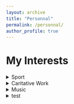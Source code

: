 ```yaml
---
layout: archive
title: "Personnal"
permalink: /personnal/
author_profile: true
---
```

# My Interests

<details>
  <summary>Sport</summary>
   Dear Website Visitors, //
   I hope this message finds you in good spirits. Today, I'm excited to share a glimpse into the active and adventurous side of my life, a realm that has played a significant role in shaping my identity.
   From the early age of 6 until I turned 18, rugby was more than just a sport for me – it was a way of life. The camaraderie, the physicality, and the sheer thrill of the game were constants in my formative years. Beyond the rugby pitch, my love for outdoor sports knows no bounds. Whether it's the rhythmic pounding of my feet against the pavement while running, the adrenaline-fueled excitement of trail running, the serenity of trekking, or the speed and freedom experienced while riding a VTT or road bike – each activity holds a special place in my heart.
   During my high school years, I immersed myself in the sports section, actively participating in volleyball, swimming, and VTT. While these were the mainstays, the sports section also introduced me to a plethora of exciting activities that ranged far and wide. These experiences not only fueled my passion for sports but also fostered a sense of exploration and discovery. 
   In my undergraduate years, I had the privilege of serving as the president of the sports association for the CPES bachelor's degree program. This role allowed me to further contribute to the vibrant sports community within the academic sphere, promoting the values of teamwork, discipline, and the joy of physical activity even though it was during Covid times.
   I extend an invitation to you to join me in exploring the world of sports, whether through shared interests or by discovering something new together. Feel free to delve into this section of my website to gain a deeper understanding of the various facets of my sporting journey.
   If you're inclined, I'd love to hear about your own sporting adventures. Perhaps you could share your favorite activities, memorable moments, or even your go-to outdoor spots.
   Thank you for taking the time to learn a bit more about this aspect of my life. I look forward to the opportunity to connect with you through our shared enthusiasm for sports.
   Sportively,
   Adrien 

</details>

<details>
  <summary>Caritative Work</summary>
  
  ## Trek'Yz - A Charitable Journey for A Chacun son Everest !

  # Trek'Yz - A Charitable Journey Fueled by Passion

  ## About Trek'Yz

  [Trek'Yz Instagram Page](https://www.instagram.com/trekyz/?hl=fr)

  ### Overview

  Trek'Yz is a charitable project that I co-founded alongside my twin, Rémi Berard, and one of my best friends, Tom Lengellé. Born from our shared passion for sports, a deep connection to Auvergne, and the commitment to making a positive impact, Trek'Yz represents a unique fusion of physical endurance and philanthropy.

  ### The Extended Challenge

  Our project took on a new dimension as we set out to cover a remarkable 100 kilometers in just two days. Every kilometer we traversed contributed €10, while each summit conquered added €100 to our fundraising efforts. Against the stunning backdrop of Auvergne, our beloved natal region, this extended challenge aimed to push our physical limits while raising crucial funds for the association "A Chacun son Everest !".

  ### The Epic Journey

  Embarking on this odyssey, we journeyed through the heart of Auvergne, embracing the diverse landscapes that define our region. Whether under the radiant sun or the quiet moon, our team moved with purpose and determination. The extended duration of this challenge allowed us to delve even deeper into the beauty of our surroundings, fostering a profound connection to the cause we were championing.

  ### Purposeful Strides

    Every step of the 100 kilometers symbolized our commitment to making a difference. The funds we raised were directed towards the invaluable work of "A Chacun son Everest !," supporting children and women affected by cancer. The challenge became more than a physical feat; it became a testament to the resilience of the human spirit and the collective power of a community working towards a meaningful cause.


  ### Get Involved

  If you are inspired by our odyssey and wish to contribute or stay updated on our adventures, follow our [Instagram page](https://www.instagram.com/trekyz/?hl=fr).

  Join us in celebrating the indomitable spirit of Trek'Yz - where each kilometer is a testament to our shared commitment to making a positive impact.

  Thank you for your interest and support.

  Best regards,

  Adrien
  
  Co-founder, Trek'Yz

    ---

# Trek'Yz - Connect with Us!

## About Trek'Yz

[Trek'Yz Instagram Page](https://www.instagram.com/trekyz/?hl=fr)

### Meet the Team

- [Tom Lengellé - Facebook](https://m.facebook.com/tom.lengelle/)
- [Rémi Berard - LinkedIn](https://www.linkedin.com/in/remiberard/)

### In the Media

- [La Montagne Article](https://www.lamontagne.fr/yzeure-03400/sports/trois-yzeuriens-realisent-un-defi-sportif-pour-lever-des-dons-pour-l-association-a-chacun-son-everest_13810196/)
 - [A Chacun son Everest Article](https://www.achacunsoneverest.com/articles/5987/3-jeunes-engages-dans-une-randonnee-solidaire-aux-cotes-da-chacun-son-everest)

### Image

![Trek'Yz Team](images/images_trekyz.png)

### Overview

Trek'Yz is more than just a charitable project; it's a journey we've undertaken to make a positive impact. Follow our adventures on [Instagram](https://www.instagram.com/trekyz/?hl=fr) and connect with the team members:

- **Tom Lengellé**: Follow Tom's updates on [Facebook](https://m.facebook.com/tom.lengelle/).
- **Rémi Berard**: Learn more about Rémi's journey on [LinkedIn](https://www.linkedin.com/in/remiberard/).

### In the News

Explore our feature in the local journal, [La Montagne](https://www.lamontagne.fr/yzeure-03400/sports/trois-yzeuriens-realisent-un-defi-sportif-pour-lever-des-dons-pour-l-association-a-chacun-son-everest_13810196/), and read about our mission on [A Chacun son Everest's official page](https://www.achacunsoneverest.com/articles/5987/3-jeunes-engages-dans-une-randonnee-solidaire-aux-cotes-da-chacun-son-everest).

### The Journey Concludes

With gratitude and a sense of accomplishment, we announce the conclusion of our fundraising project. The support we received has exceeded our expectations, and the funds raised will make a significant impact on the lives of those touched by cancer.

If you've been part of this journey, thank you for your generosity and encouragement. While this specific chapter may be closing, our commitment to making a positive impact continues. Stay connected with Trek'Yz for future endeavors and opportunities to join us in making a difference.

Thank you for being part of the Trek'Yz community.

Best regards,

Adrien
Co-founder, Trek'Yz


</details>

<details>
  <summary>Music</summary>
  I wanted to take a moment to share a bit more about myself in the personal section of my academic website. Beyond my academic pursuits, I have a deep passion for music that has been a constant companion throughout my life.
  
  From the powerful beats of rock music to the distinctive sounds of Britpop, the improvisational nature of jazz, and the unique charm of indie tunes, I find inspiration in a diverse range of musical genres. My musical journey began during middle and high school when I had the incredible opportunity to play the French horn. Those years were filled with enriching experiences, and the French horn became an integral part of my identity. I particularly like the concerto for French Horn for Mozart or, a bit more unknown, Julius Watkins music : a black-american French Horn Jazzman.
  
  Recently, I've embarked on a new chapter by picking up the guitar. The process of learning and creating music has been both challenging and immensely rewarding. As I explore this new avenue, I've also found a growing interest in playing bass. The rhythmic foundation and melodic possibilities of the bass guitar have captured my fascination, and I am excited about the prospect of delving deeper into this aspect of musical expression.
  
  Music, for me, is not just a hobby; it's a source of joy, self-discovery, and connection. I believe that the intersection of academic pursuits and personal passions contributes to a more holistic understanding of oneself.
  
  
  I invite you to join me on this musical journey, whether through shared interests or by discovering something new together. Feel free to explore this section of my website to learn more about the multifaceted aspects of who I am. 
  
  If you are inclined, I would be delighted if you could share your Spotify Wrapped or your account details, enabling us to collectively enjoy the enriching world of music.
  
  Thank you for taking the time to get to know me a bit better. I look forward to connecting with you through the universal language of music.
  
  (written with the help of ChatGPT 😏) 

</details>


 <details>
  <summary>test</summary>

  Music is a constant companion in my life. I enjoy a diverse range of genres, including rock, Britpop, jazz, and indie. In my earlier years, I played the French horn and later transitioned to playing the guitar. Recently, I've developed a keen interest in playing the bass. Music, for me, is not just a hobby; it's a source of joy, self-discovery, and connection.


  **Recent Musical Endeavors**

  - *Guitar Journey*: Exploring new chords and melodies on the guitar has been a fulfilling recent endeavor. From acoustic ballads to electric riffs, the guitar has become a versatile companion.

  - *Bass Exploration*: Venturing into the world of bass playing has been both challenging and exciting. The rhythmic foundation and deep tones of the bass guitar have added a new dimension to my musical expression.

  Feel free to share your favorite music or recommend albums that you've been enjoying lately!

</details>
